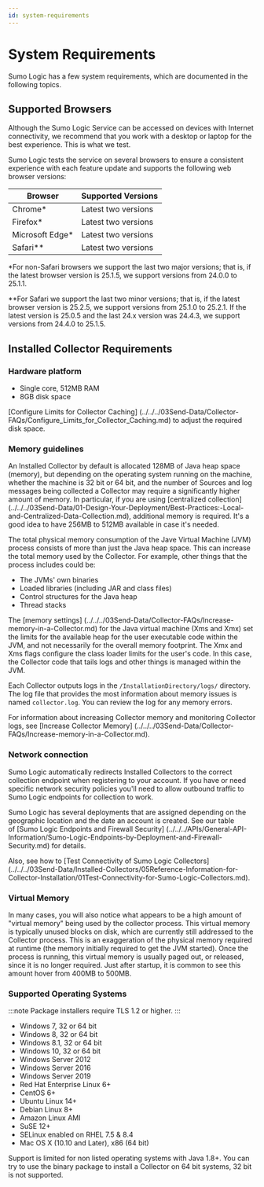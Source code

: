 ```yaml
---
id: system-requirements
---
```


# System Requirements

Sumo Logic has a few system requirements, which are documented in the following topics.

## Supported Browsers

Although the Sumo Logic Service can be accessed on devices with Internet connectivity, we recommend that you work with a desktop or laptop for the best experience. This is what we test. 

Sumo Logic tests the service on several browsers to ensure a consistent experience with each feature update and supports the following web browser versions:

| Browser | Supported Versions |
|------------------|------------------------|
| Chrome\*         | Latest two versions    |
| Firefox\*        | Latest two versions    |
| Microsoft Edge\* | Latest two versions    |
| Safari\*\*       | Latest two versions    |

\*For non-Safari browsers we support the last two major versions; that is, if the latest browser version is 25.1.5, we support versions from 24.0.0 to 25.1.1. 
  
\*\*For Safari we support the last two minor versions; that is, if the latest browser version is 25.2.5, we support versions from 25.1.0 to 25.2.1. If the latest version is 25.0.5 and the last 24.x version was 24.4.3, we support versions from 24.4.0 to 25.1.5.

## Installed Collector Requirements

### Hardware platform

* Single core, 512MB RAM
* 8GB disk space

[Configure Limits for Collector Caching] (../../../03Send-Data/Collector-FAQs/Configure_Limits_for_Collector_Caching.md) to adjust the required disk space.

### Memory guidelines

An Installed Collector by default is allocated 128MB of Java heap space (memory), but depending on the operating system running on the machine, whether the machine is 32 bit or 64 bit, and the number of Sources and log messages being collected a Collector may require a significantly higher amount of memory. In particular, if you are using [centralized collection] (../../../03Send-Data/01-Design-Your-Deployment/Best-Practices:-Local-and-Centralized-Data-Collection.md), additional memory is required. It's a good idea to have 256MB to 512MB available in case it's needed.

The total physical memory consumption of the Jave Virtual Machine (JVM) process consists of more than just the Java heap space. This can increase the total memory used by the Collector. For example, other things that the process includes could be:

* The JVMs' own binaries 
* Loaded libraries (including JAR and class files) 
* Control structures for the Java heap 
* Thread stacks

The [memory settings] (../../../03Send-Data/Collector-FAQs/Increase-memory-in-a-Collector.md) for the Java virtual machine (Xms and Xmx) set the limits for the available heap for the user executable code within the JVM, and not necessarily for the overall memory footprint. The Xmx and Xms flags configure the class loader limits for the user's code. In this case, the Collector code that tails logs and other things is managed within the JVM.

Each Collector outputs logs in the `/InstallationDirectory/logs/` directory. The log file that provides the most information about memory issues is named `collector.log`. You can review the log for any memory errors.

For information about increasing Collector memory and monitoring Collector logs, see [Increase Collector Memory] (../../../03Send-Data/Collector-FAQs/Increase-memory-in-a-Collector.md).

### Network connection

Sumo Logic automatically redirects Installed Collectors to the correct collection endpoint when registering to your account. If you have or need specific network security policies you'll need to allow outbound traffic to Sumo Logic endpoints for collection to work.

Sumo Logic has several deployments that are assigned depending on the geographic location and the date an account is created. See our table of [Sumo Logic Endpoints and Firewall Security] (../../../APIs/General-API-Information/Sumo-Logic-Endpoints-by-Deployment-and-Firewall-Security.md) for details.

Also, see how to [Test Connectivity of Sumo Logic Collectors] (../../../03Send-Data/Installed-Collectors/05Reference-Information-for-Collector-Installation/01Test-Connectivity-for-Sumo-Logic-Collectors.md).

### Virtual Memory

In many cases, you will also notice what appears to be a high amount of "virtual memory" being used by the collector process. This virtual memory is typically unused blocks on disk, which are currently still addressed to the Collector process. This is an exaggeration of the physical memory required at runtime (the memory initially required to get the JVM started). Once the process is running, this virtual memory is usually paged out, or released, since it is no longer required. Just after startup, it is common to see this amount hover from 400MB to 500MB.

### Supported Operating Systems

:::note
Package installers require TLS 1.2 or higher.
:::

* Windows 7, 32 or 64 bit 
* Windows 8, 32 or 64 bit
* Windows 8.1, 32 or 64 bit
* Windows 10, 32 or 64 bit
* Windows Server 2012
* Windows Server 2016
* Windows Server 2019
* Red Hat Enterprise Linux 6+
* CentOS 6+
* Ubuntu Linux 14+
* Debian Linux 8+
* Amazon Linux AMI
* SuSE 12+
* SELinux enabled on RHEL 7.5 & 8.4
* Mac OS X (10.10 and Later), x86 (64 bit)

Support is limited for non listed operating systems with Java 1.8+. You can try to use the binary package to install a Collector on 64 bit systems, 32 bit is not supported.